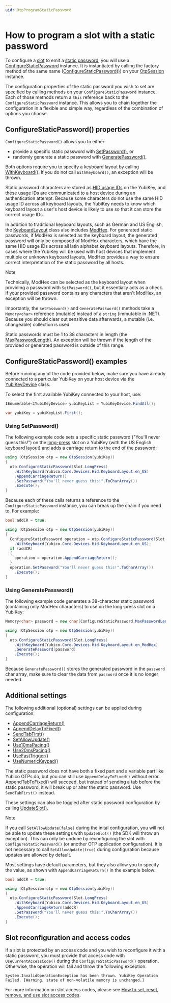 ```yaml
---
uid: OtpProgramStaticPassword
---
```


<!-- Copyright 2021 Yubico AB

Licensed under the Apache License, Version 2.0 (the "License");
you may not use this file except in compliance with the License.
You may obtain a copy of the License at

    http://www.apache.org/licenses/LICENSE-2.0

Unless required by applicable law or agreed to in writing, software
distributed under the License is distributed on an "AS IS" BASIS,
WITHOUT WARRANTIES OR CONDITIONS OF ANY KIND, either express or implied.
See the License for the specific language governing permissions and
limitations under the License. -->

# How to program a slot with a static password

To configure a [slot](xref:OtpSlots) to emit a [static password](xref:OtpStaticPassword), you will use a [ConfigureStaticPassword](xref:Yubico.YubiKey.Otp.Operations.ConfigureStaticPassword) instance. It is instantiated by calling the factory method of the same name ([ConfigureStaticPassword()](xref:Yubico.YubiKey.Otp.OtpSession.ConfigureStaticPassword(Yubico.YubiKey.Otp.Slot))) on your [OtpSession](xref:Yubico.YubiKey.Otp.OtpSession) instance.

The configuration properties of the static password you wish to set are specified by calling methods on your ```ConfigureStaticPassword``` instance. Each of those methods return a ```this``` reference back to the ```ConfigureStaticPassword``` instance. This allows you to chain together the configuration in a flexible and simple way, regardless of the combination of options you choose.

## ConfigureStaticPassword() properties

``ConfigureStaticPassword()`` allows you to either: 

- provide a specific static password with [SetPassword()](xref:Yubico.YubiKey.Otp.Operations.ConfigureStaticPassword.SetPassword%28System.ReadOnlyMemory%7BSystem.Char%7D%29), or 
- randomly generate a static password with [GeneratePassword()](xref:Yubico.YubiKey.Otp.Operations.ConfigureStaticPassword.GeneratePassword%28System.Memory%7BSystem.Char%7D%29).

Both options require you to specify a keyboard layout by calling [WithKeyboard()](xref:Yubico.YubiKey.Otp.Operations.ConfigureStaticPassword.WithKeyboard%28Yubico.Core.Devices.Hid.KeyboardLayout%29). If you do not call ``WithKeyboard()``, an exception will be thrown.

Static password characters are stored as [HID usage IDs](xref:OtpHID) on the YubiKey, and these usage IDs are communicated to a host device during an authentication attempt. Because some characters do not use the same HID usage ID across all keyboard layouts, the YubiKey needs to know which keyboard layout a user's host device is likely to use so that it can store the correct usage IDs.

In addition to traditional keyboard layouts, such as German and US English, the [KeyboardLayout](xref:Yubico.Core.Devices.Hid.KeyboardLayout) class also includes [ModHex](xref:OtpModhex). For generated static passwords, if ModHex is selected as the keyboard layout, the generated password will only be composed of ModHex characters, which have the same HID usage IDs across all latin alphabet keyboard layouts. Therefore, in cases where the YubiKey will be used with host devices that implement multiple or unknown keyboard layouts, ModHex provides a way to ensure correct interpretation of the static password by all hosts.

> [!NOTE]
> Technically, ModHex can be selected as the keyboard layout when providing a password with ``SetPassword()``, but it essentially acts as a check. If your provided password contains any characters that aren't ModHex, an exception will be thrown.

Importantly, the ``SetPassword()`` and ``GeneratePassword()`` methods take a ```Memory<char>``` reference (mutable) instead of a ```string``` (immutable in .NET). Because you should clear out sensitive data afterwards, a mutable (i.e. changeable) collection is used.

Static passwords must be 1 to 38 characters in length (the [MaxPasswordLength](xref:Yubico.YubiKey.Otp.Operations.ConfigureStaticPassword.MaxPasswordLength)). An exception will be thrown if the length of the provided or generated password is outside of this range. 

## ConfigureStaticPassword() examples

Before running any of the code provided below, make sure you have already connected to a particular YubiKey on your host device via the [YubiKeyDevice](xref:Yubico.YubiKey.YubiKeyDevice) class. 

To select the first available YubiKey connected to your host, use:

```C#
IEnumerable<IYubiKeyDevice> yubiKeyList = YubiKeyDevice.FindAll();

var yubiKey = yubiKeyList.First();
```

### Using SetPassword()

The following example code sets a specific static password ("You'll never guess this!") on the [long-press](xref:Yubico.YubiKey.Otp.Slot.LongPress) slot on a YubiKey (with the US English keyboard layout) and adds a carriage return to the end of the password:

```C#
using (OtpSession otp = new OtpSession(yubiKey))
{
  otp.ConfigureStaticPassword(Slot.LongPress)
    .WithKeyboard(Yubico.Core.Devices.Hid.KeyboardLayout.en_US)
    .AppendCarriageReturn()
    .SetPassword("You'll never guess this!".ToCharArray())
    .Execute();
}
```

Because each of these calls returns a reference to the ```ConfigureStaticPassword``` instance, you can break up the chain if you need to. For example:

```C#
bool addCR = true;

using (OtpSession otp = new OtpSession(yubiKey))
{
  ConfigureStaticPassword operation = otp.ConfigureStaticPassword(Slot.LongPress)
    .WithKeyboard(Yubico.Core.Devices.Hid.KeyboardLayout.en_US);
  if (addCR)
  {
    operation = operation.AppendCarriageReturn();
  }
  operation.SetPassword("You'll never guess this!".ToCharArray())
    .Execute();
}
```

### Using GeneratePassword()

The following example code generates a 38-character static password (containing only ModHex characters) to use on the long-press slot on a YubiKey:

```C#
Memory<char> password = new char[ConfigureStaticPassword.MaxPasswordLength];

using (OtpSession otp = new OtpSession(yubiKey))
{
  otp.ConfigureStaticPassword(Slot.LongPress)
    .WithKeyboard(Yubico.Core.Devices.Hid.KeyboardLayout.en_ModHex)
    .GeneratePassword(password)
    .Execute();
}
```

Because ``GeneratePassword()`` stores the generated password in the ``password`` char array, make sure to clear the data from ``password`` once it is no longer needed. 

## Additional settings

The following additional (optional) settings can be applied during configuration:

- [AppendCarriageReturn()](xref:Yubico.YubiKey.Otp.Operations.ConfigureStaticPassword.AppendCarriageReturn%28System.Boolean%29)
- [AppendDelayToFixed()](xref:Yubico.YubiKey.Otp.Operations.ConfigureStaticPassword.AppendDelayToFixed%28System.Boolean%29)
- [SendTabFirst()](xref:Yubico.YubiKey.Otp.Operations.ConfigureStaticPassword.SendTabFirst%28System.Boolean%29)
- [SetAllowUpdate()](xref:Yubico.YubiKey.Otp.Operations.ConfigureStaticPassword.SetAllowUpdate%28System.Boolean%29)
- [Use10msPacing()](xref:Yubico.YubiKey.Otp.Operations.ConfigureStaticPassword.Use10msPacing%28System.Boolean%29)
- [Use20msPacing()](xref:Yubico.YubiKey.Otp.Operations.ConfigureStaticPassword.Use20msPacing%28System.Boolean%29)
- [UseFastTrigger()](xref:Yubico.YubiKey.Otp.Operations.ConfigureStaticPassword.UseFastTrigger%28System.Boolean%29)
- [UseNumericKeypad()](xref:Yubico.YubiKey.Otp.Operations.ConfigureStaticPassword.UseNumericKeypad%28System.Boolean%29)

The static password does not have both a fixed part and a variable part like Yubico OTPs do, but you can still use ``AppendDelayToFixed()`` without error. [AppendTabToFixed()](xref:Yubico.YubiKey.Otp.Operations.ConfigureStaticPassword.AppendTabToFixed%28System.Boolean%29) will succeed, but instead of sending a tab before the static password, it will break up or alter the static password. Use ``SendTabFirst()`` instead.

These settings can also be toggled after static password configuration by calling [UpdateSlot()](xref:OtpUpdateSlot). 

> [!NOTE] 
> If you call ``SetAllowUpdate(false)`` during the inital configuration, you will not be able to update these settings with ``UpdateSlot()`` (the SDK will throw an exception). This can only be undone by reconfiguring the slot with ``ConfigureStaticPassword()`` (or another OTP application configuration). It is not necessary to call ``SetAllowUpdate(true)`` during configuration because updates are allowed by default. 

Most settings have default parameters, but they also allow you to specify the value, as shown with ``AppendCarriageReturn()`` in the example below:

```C#
bool addCR = true;

using (OtpSession otp = new OtpSession(yubiKey))
{
  otp.ConfigureStaticPassword(Slot.LongPress)
    .WithKeyboard(Yubico.Core.Devices.Hid.KeyboardLayout.en_US)
    .AppendCarriageReturn(addCR)
    .SetPassword("You'll never guess this!".ToCharArray())
    .Execute();
}
```

## Slot reconfiguration and access codes

If a slot is protected by an access code and you wish to reconfigure it with a static password, you must provide that access code with ``UseCurrentAccessCode()`` during the ``ConfigureStaticPassword()`` operation. Otherwise, the operation will fail and throw the following exception:

```System.InvalidOperationException has been thrown. YubiKey Operation Failed. [Warning, state of non-volatile memory is unchanged.]```

For more information on slot access codes, please see [How to set, reset, remove, and use slot access codes](xref:OtpSlotAccessCodes).
